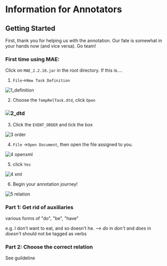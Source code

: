 # Information for Annotators

## Getting Started

First, thank you for helping us with the annotation. Our fate is somewhat in your hands now (and vice versa). Go team!

### First time using MAE:

Click on ```MAE_2.2.10.jar``` in the root directory. If this is....

1. `File`→`New Task Definition`

![1_definition](https://github.com/YonglinWang-Brandeis/cs140-groupB-annotation-files/blob/master/img/1_definition.png)

2. Choose the `TempRelTask.dtd`, click `Open`

### ![2_dtd](https://github.com/YonglinWang-Brandeis/cs140-groupB-annotation-files/blob/master/img/2_dtd.png)

3. Click the `EVENT_ORDER` and tick the box

![3 order](https://github.com/YonglinWang-Brandeis/cs140-groupB-annotation-files/blob/master/img/3_order.png)

4. `File` →`Open Document`, then open the file assigned to you. 

![4 openxml](https://github.com/YonglinWang-Brandeis/cs140-groupB-annotation-files/blob/master/img/4_openxml.png)

5. click `Yes`

![4 xml](https://github.com/YonglinWang-Brandeis/cs140-groupB-annotation-files/blob/master/img/5_xml.png)

6. Begin your annotation journey!

![5 relation](https://github.com/YonglinWang-Brandeis/cs140-groupB-annotation-files/blob/master/img/6_relation.png)

### Part 1: Get rid of auxiliaries

various forms of "do", "be", "have"

e.g. I don't want to eat, and so doesn't he. --> *do* in *don't* and *does* in *doesn't* should not be tagged as verbs

### Part 2: Choose the correct relation

See guildeline

